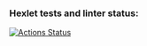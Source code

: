 ### Hexlet tests and linter status:
[![Actions Status](https://github.com/Esthiy/java-project-61/workflows/hexlet-check/badge.svg)](https://github.com/Esthiy/java-project-61/actions)